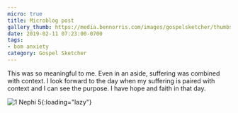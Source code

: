 ```yaml
---
micro: true
title: Microblog post
gallery_thumb: https://media.bennorris.com/images/gospelsketcher/thumbs/1-nephi-5-02.jpg
date: 2019-02-11 07:23:00-0700
tags:
- bom anxiety
category: Gospel Sketcher
---
```


This was so meaningful to me. Even in an aside, suffering was combined with context. I look forward to the day when my suffering is paired with context and I can see the purpose. I have hope and faith in that day.

![1 Nephi 5](https://media.bennorris.com/images/gospelsketcher/bom-anxiety-study/1-nephi-5-02.jpg){:loading="lazy"}